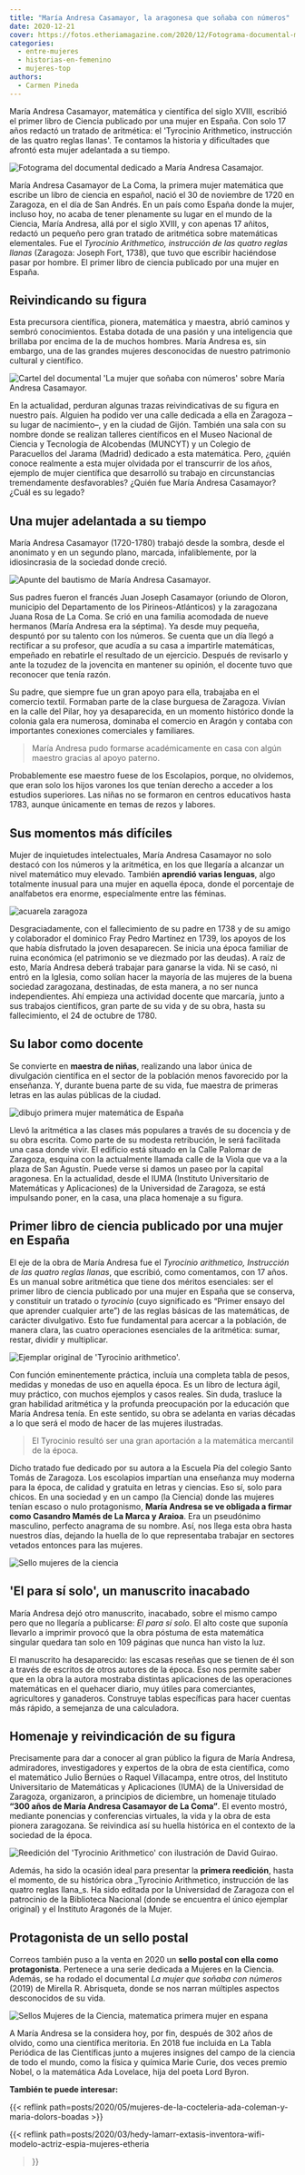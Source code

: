 ```yaml
---
title: "María Andresa Casamayor, la aragonesa que soñaba con números"
date: 2020-12-21
cover: https://fotos.etheriamagazine.com/2020/12/Fotograma-documental-maria-andresa-casamajor.jpg
categories: 
  - entre-mujeres
  - historias-en-femenino
  - mujeres-top
authors: 
  - Carmen Pineda
---
```


María Andresa Casamayor, matemática y científica del siglo XVIII, escribió el primer 
libro de Ciencia publicado por una mujer en España. Con solo 17 años redactó un tratado 
de aritmética: el 'Tyrocinio Arithmetico, instrucción de las quatro reglas llanas'. Te 
contamos la historia y dificultades que afrontó esta mujer adelantada a su tiempo. 

![Fotograma del documental dedicado a María Andresa Casamajor.](https://fotos.etheriamagazine.com/2020/12/Fotograma-documental-maria-andresa-casamajor.jpg "Fotograma del documental dedicado a María Andresa Casamajor. © Sintregua Comunicación")

María Andresa Casamayor de La Coma, la primera mujer matemática que escribe un libro de 
ciencia en español, nació el 30 de noviembre de 1720 en Zaragoza, en el día de San 
Andrés. En un país como España donde la mujer, incluso hoy, no acaba de tener plenamente 
su lugar en el mundo de la Ciencia, María Andresa, allá por el siglo XVIII, y con apenas 
17 añitos, redactó un pequeño pero gran tratado de aritmética sobre matemáticas 
elementales. Fue el _Tyrocinio Arithmetico, instrucción de las quatro reglas llanas_ 
(Zaragoza: Joseph Fort, 1738), que tuvo que escribir haciéndose pasar por hombre. El 
primer libro de ciencia publicado por una mujer en España. 

## Reivindicando su figura

Esta precursora científica, pionera, matemática y maestra, abrió caminos y sembró 
conocimientos. Estaba dotada de una pasión y una inteligencia que brillaba por encima de 
la de muchos hombres. María Andresa es, sin embargo, una de las grandes mujeres 
desconocidas de nuestro patrimonio cultural y científico. 

![Cartel del documental 'La mujer que soñaba con números' sobre María Andresa Casamayor.](https://fotos.etheriamagazine.com/2020/12/cartel-documental-maria-andresa-casamajor.jpg "Cartel del documental 'La mujer que soñaba con números' sobre María Andresa Casamayor. © Sintregua Comunicación")

En la actualidad, perduran algunas trazas reivindicativas de su figura en nuestro país. 
Alguien ha podido ver una calle dedicada a ella en Zaragoza –su lugar de nacimiento–, y 
en la ciudad de Gijón. También una sala con su nombre donde se realizan talleres 
científicos en el Museo Nacional de Ciencia y Tecnología de Alcobendas (MUNCYT) y un 
Colegio de Paracuellos del Jarama (Madrid) dedicado a esta matemática. Pero, ¿quién 
conoce realmente a esta mujer olvidada por el transcurrir de los años, ejemplo de mujer 
científica que desarrolló su trabajo en circunstancias tremendamente desfavorables? 
¿Quién fue María Andresa Casamayor? ¿Cuál es su legado? 

## Una mujer adelantada a su tiempo

María Andresa Casamayor (1720-1780) trabajó desde la sombra, desde el anonimato y en un 
segundo plano, marcada, infaliblemente, por la idiosincrasia de la sociedad donde 
creció. 

![Apunte del bautismo de María Andresa Casamayor.](https://fotos.etheriamagazine.com/2020/12/Apunte-del-bautismo-de-Maria-Andresa.jpg "Apunte del bautismo de María Andresa Casamayor. © Archivo de El Pilar")

Sus padres fueron el francés Juan Joseph Casamayor (oriundo de Oloron, municipio del 
Departamento de los Pirineos-Atlánticos) y la zaragozana Juana Rosa de La Coma. Se crió 
en una familia acomodada de nueve hermanos (María Andresa era la séptima). Ya desde muy 
pequeña, despuntó por su talento con los números. Se cuenta que un día llegó a 
rectificar a su profesor, que acudía a su casa a impartirle matemáticas, empeñado en 
rebatirle el resultado de un ejercicio. Después de revisarlo y ante la tozudez de la 
jovencita en mantener su opinión, el docente tuvo que reconocer que tenía razón. 

Su padre, que siempre fue un gran apoyo para ella, trabajaba en el comercio textil. 
Formaban parte de la clase burguesa de Zaragoza. Vivían en la calle del Pilar, hoy ya 
desaparecida, en un momento histórico donde la colonia gala era numerosa, dominaba el 
comercio en Aragón y contaba con importantes conexiones comerciales y familiares. 

> María Andresa pudo formarse académicamente en casa con algún maestro gracias al apoyo 
> paterno. 

Probablemente ese maestro fuese de los Escolapios, porque, no olvidemos, que eran solo 
los hijos varones los que tenían derecho a acceder a los estudios superiores. Las niñas 
no se formaron en centros educativos hasta 1783, aunque únicamente en temas de rezos y 
labores. 

## Sus momentos más difíciles

Mujer de inquietudes intelectuales, María Andresa Casamayor no solo destacó con los 
números y la aritmética, en los que llegaría a alcanzar un nivel matemático muy elevado. 
También **aprendió varias lenguas**, algo totalmente inusual para una mujer en aquella 
época, donde el porcentaje de analfabetos era enorme, especialmente entre las féminas. 

![acuarela zaragoza](https://fotos.etheriamagazine.com/2020/12/zaragoza-acuarela.jpg "En Zaragoza nació y vivió María Andresa Casamayor.")

Desgraciadamente, con el fallecimiento de su padre en 1738 y de su amigo y colaborador 
el dominico Fray Pedro Martínez en 1739, los apoyos de los que había disfrutado la joven 
desaparecen. Se inicia una época familiar de ruina económica (el patrimonio se ve 
diezmado por las deudas). A raíz de esto, María Andresa deberá trabajar para ganarse la 
vida. Ni se casó, ni entró en la Iglesia, como solían hacer la mayoría de las mujeres de 
la buena sociedad zaragozana, destinadas, de esta manera, a no ser nunca independientes. 
Ahí empieza una actividad docente que marcaría, junto a sus trabajos científicos, gran 
parte de su vida y de su obra, hasta su fallecimiento, el 24 de octubre de 1780. 

## Su labor como docente

Se convierte en **maestra de niñas**, realizando una labor única de divulgación 
científica en el sector de la población menos favorecido por la enseñanza. Y, durante 
buena parte de su vida, fue maestra de primeras letras en las aulas públicas de la 
ciudad. 

![dibujo primera mujer matemática de España](https://fotos.etheriamagazine.com/2020/12/dibujo-Primera-científica-española.jpg "Dibujo de María Andresa Casamayor. © Eulogia Merle")

Llevó la aritmética a las clases más populares a través de su docencia y de su obra 
escrita. Como parte de su modesta retribución, le será facilitada una casa donde vivir. 
El edificio está situado en la Calle Palomar de Zaragoza, esquina con la actualmente 
llamada calle de la Viola que va a la plaza de San Agustín. Puede verse si damos un 
paseo por la capital aragonesa. En la actualidad, desde el IUMA (Instituto Universitario 
de Matemáticas y Aplicaciones) de la Universidad de Zaragoza, se está impulsando poner, 
en la casa, una placa homenaje a su figura. 

## Primer libro de ciencia publicado por una mujer en España

El eje de la obra de María Andresa fue el _Tyrocinio arithmetico, Instrucción de las 
quatro reglas llanas_, que escribió, como comentamos, con 17 años. Es un manual sobre 
aritmética que tiene dos méritos esenciales: ser el primer libro de ciencia publicado 
por una mujer en España que se conserva, y constituir un tratado o _tyrocinio_ (cuyo 
significado es “Primer ensayo del que aprender cualquier arte”) de las reglas básicas de 
las matemáticas, de carácter divulgativo. Esto fue fundamental para acercar a la 
población, de manera clara, las cuatro operaciones esenciales de la aritmética: sumar, 
restar, dividir y multiplicar. 

![Ejemplar original de 'Tyrocinio arithmetico'.](https://fotos.etheriamagazine.com/2020/12/Tyrocinio-maria-andresa-casamajor.jpg "Ejemplar original de 'Tyrocinio arithmetico'. © Sintregua Comunicación")

Con función eminentemente práctica, incluía una completa tabla de pesos, medidas y 
monedas de uso en aquella época. Es un libro de lectura ágil, muy práctico, con muchos 
ejemplos y casos reales. Sin duda, trasluce la gran habilidad aritmética y la profunda 
preocupación por la educación que María Andresa tenía. En este sentido, su obra se 
adelanta en varias décadas a lo que será el modo de hacer de las mujeres ilustradas. 

> El Tyrocinio resultó ser una gran aportación a la matemática mercantil de la época. 

Dicho tratado fue dedicado por su autora a la Escuela Pía del colegio Santo Tomás de 
Zaragoza. Los escolapios impartían una enseñanza muy moderna para la época, de calidad y 
gratuita en letras y ciencias. Eso sí, solo para chicos. En una sociedad y en un campo 
(la Ciencia) donde las mujeres tenían escaso o nulo protagonismo, **María Andresa se ve 
obligada a firmar como Casandro Mamés de La Marca y Araioa**. Era un pseudónimo 
masculino, perfecto anagrama de su nombre. Así, nos llega esta obra hasta nuestros días, 
dejando la huella de lo que representaba trabajar en sectores vetados entonces para las 
mujeres. 

![Sello mujeres de la ciencia](https://fotos.etheriamagazine.com/2020/12/sello-maria-andresa-casamajor.jpg "Sello conmemorativo de María Andresa Casamayor.")

## 'El para sí solo', un manuscrito inacabado

María Andresa dejó otro manuscrito, inacabado, sobre el mismo campo pero que no llegaría 
a publicarse: _El para sí solo_. El alto coste que suponía llevarlo a imprimir provocó 
que la obra póstuma de esta matemática singular quedara tan solo en 109 páginas que 
nunca han visto la luz. 

El manuscrito ha desaparecido: las escasas reseñas que se tienen de él son a través de 
escritos de otros autores de la época. Eso nos permite saber que en la obra la autora 
mostraba distintas aplicaciones de las operaciones matemáticas en el quehacer diario, 
muy útiles para comerciantes, agricultores y ganaderos. Construye tablas específicas 
para hacer cuentas más rápido, a semejanza de una calculadora. 

## Homenaje y reivindicación de su figura

Precisamente para dar a conocer al gran público la figura de María Andresa, admiradores, 
investigadores y expertos de la obra de esta científica, como el matemático Julio 
Bernúes o Raquel Villacampa, entre otros, del Instituto Universitario de Matemáticas y 
Aplicaciones (IUMA) de la Universidad de Zaragoza, organizaron, a principios de 
diciembre, un homenaje titulado **“300 años de María Andresa Casamayor de La Coma”**. El 
evento mostró, mediante ponencias y conferencias virtuales, la vida y la obra de esta 
pionera zaragozana. Se reivindica así su huella histórica en el contexto de la sociedad 
de la época. 

![Reedición del 'Tyrocinio Arithmetico' con ilustración de David Guirao.](https://fotos.etheriamagazine.com/2020/12/reedición-Tyrocinio-Arithmetico.jpg "Reedición del 'Tyrocinio Arithmetico' con ilustración de David Guirao.")

Además, ha sido la ocasión ideal para presentar la **primera reedición**, hasta el 
momento, de su histórica obra _Tyrocinio Arithmetico, instrucción de las quatro reglas 
llana_s. Ha sido editada por la Universidad de Zaragoza con el patrocinio de la 
Biblioteca Nacional (donde se encuentra el único ejemplar original) y el Instituto 
Aragonés de la Mujer. 

## Protagonista de un sello postal

Correos también puso a la venta en 2020 un **sello postal con ella como protagonista**. 
Pertenece a una serie dedicada a Mujeres en la Ciencia. Además, se ha rodado el 
documental _La mujer que soñaba con números_ (2019) de Mirella R. Abrisqueta, donde se 
nos narran múltiples aspectos desconocidos de su vida. 

![Sellos Mujeres de la Ciencia, matematica primera mujer en espana](https://fotos.etheriamagazine.com/2020/12/sello-Maria-Andresa-Casamayor.jpg "Sello dedicado a María Andresa Casamayor dentro de la serie Mujeres de la Ciencia.")

A María Andresa se la considera hoy, por fin, después de 302 años de olvido, como una 
científica meritoria. En 2018 fue incluida en La Tabla Periódica de las Científicas 
junto a mujeres insignes del campo de la ciencia de todo el mundo, como la física y 
química Marie Curie, dos veces premio Nobel, o la matemática Ada Lovelace, hija del 
poeta Lord Byron. 

**También te puede interesar:** 

{{< reflink 
path=posts/2020/05/mujeres-de-la-cocteleria-ada-coleman-y-maria-dolors-boadas >}} 

{{< reflink 
path=posts/2020/03/hedy-lamarr-extasis-inventora-wifi-modelo-actriz-espia-mujeres-etheria 
>}}

